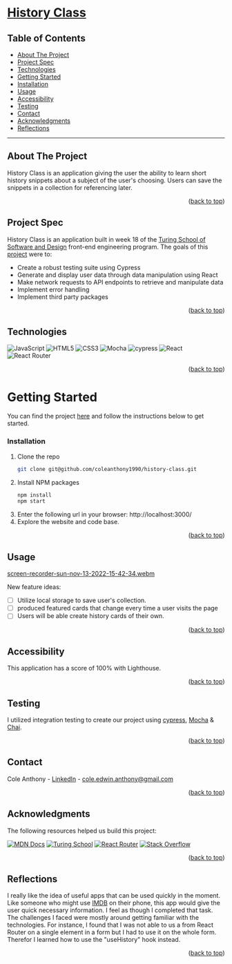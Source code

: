 <a name="readme-top"></a>

# [History Class](https://history-class-showcase.vercel.app/)

## Table of Contents
- [About The Project](#about-the-project)
- [Project Spec](#project-spec)
- [Technologies](#technologies)
- [Getting Started](#getting-started)
- [Installation](#installation)
- [Usage](#usage)
- [Accessibility](#accessibility)
- [Testing](#testing)
- [Contact](#contact)
- [Acknowledgments](#acknowledgments)
- [Reflections](#reflections)

---

## About The Project

History Class is an application giving the user the ability to learn short history snippets about a subject of the user's choosing. Users can save the snippets in a collection for referencing later.

<p align="right">(<a href="#readme-top">back to top</a>)</p>

## Project Spec
History Class is an application built in week 18 of the [Turing School of Software and Design](https://turing.edu/) front-end engineering program. The goals of this [project](https://frontend.turing.edu/projects/module-3/showcase.html) were to:

* Create a robust testing suite using Cypress
* Generate and display user data through data manipulation using React
* Make network requests to API endpoints to retrieve and manipulate data
* Implement error handling 
* Implement third party packages


<p align="right">(<a href="#readme-top">back to top</a>)</p>

## Technologies
![JavaScript](https://img.shields.io/badge/javascript-%23323330.svg?style=for-the-badge&logo=javascript&logoColor=%23F7DF1E)
![HTML5](https://img.shields.io/badge/html5-%23E34F26.svg?style=for-the-badge&logo=html5&logoColor=white)
![CSS3](https://img.shields.io/badge/css3-%231572B6.svg?style=for-the-badge&logo=css3&logoColor=white)
![Mocha](https://img.shields.io/badge/-mocha-%238D6748?style=for-the-badge&logo=mocha&logoColor=white)
![cypress](https://img.shields.io/badge/-cypress-%23E5E5E5?style=for-the-badge&logo=cypress&logoColor=058a5e)
![React](https://img.shields.io/badge/react-%2320232a.svg?style=for-the-badge&logo=react&logoColor=%2361DAFB)
![React Router](https://img.shields.io/badge/React_Router-CA4245?style=for-the-badge&logo=react-router&logoColor=white)

<p align="right">(<a href="#readme-top">back to top</a>)</p>

<!-- GETTING STARTED -->
# Getting Started
You can find the project [here](https://github.com/coleanthony1990/history-class.git) and follow the instructions below to get started.
  

### Installation
1. Clone the repo
   ```sh
   git clone git@github.com/coleanthony1990/history-class.git
   ```
2. Install NPM packages
   ```sh
   npm install
   npm start
   ``` 
5. Enter the following url in your browser: http://localhost:3000/
6. Explore the website and code base.

<p align="right">(<a href="#readme-top">back to top</a>)</p>

<!-- USAGE EXAMPLES -->
## Usage
[screen-recorder-sun-nov-13-2022-15-42-34.webm](https://user-images.githubusercontent.com/103971359/201548407-e329d8cf-6168-409a-848f-02fd92842143.webm)

New feature ideas: 
- [ ] Utilize local storage to save user's collection.
- [ ] produced featured cards that change every time a user visits the page
- [ ] Users will be able create history cards of their own.

<p align="right">(<a href="#readme-top">back to top</a>)</p>

## Accessibility
This application has a score of 100% with Lighthouse.

<p align="right">(<a href="#readme-top">back to top</a>)</p>

## Testing
I utilized integration testing to create our project using [cypress](https://www.cypress.io/), [Mocha](https://mochajs.org/) & [Chai](https://www.chaijs.com/).

<p align="right">(<a href="#readme-top">back to top</a>)</p>

<!-- CONTACT -->
## Contact

Cole Anthony - [LinkedIn](https://www.linkedin.com/in/cole-edwin-anthony/) - cole.edwin.anthony@gmail.com

<p align="right">(<a href="#readme-top">back to top</a>)</p>

<!-- ACKNOWLEDGMENTS -->
## Acknowledgments
The following resources helped us build this project:

[![MDN Docs][MDN-shield]][MDN]
[![Turing School](https://img.shields.io/badge/Turing_School-030303?style=for-the-badge)](https://turing.edu/)
[![React Router](https://img.shields.io/badge/React_Router-CA4245?style=for-the-badge&logo=react-router&logoColor=white)](https://v5.reactrouter.com/web/api/Hooks)
[![Stack Overflow](https://img.shields.io/badge/-Stackoverflow-FE7A16?style=for-the-badge&logo=stack-overflow&logoColor=white)](https://stackoverflow.com/)

<p align="right">(<a href="#readme-top">back to top</a>)</p>

## Reflections
I really like the idea of useful apps that can be used quickly in the moment. Like someone who might use [IMDB](https://www.imdb.com/) on their phone, this app would give the user quick necessary information. I feel as though I completed that task. The challenges I faced were mostly around getting familiar with the technologies. For instance, I found that I was not able to us a <Link> from React Router on a single element in a form but I had to use it on the whole form. Therefor I learned how to use the "useHistory" hook instead.

<p align="right">(<a href="#readme-top">back to top</a>)</p>

<!-- MARKDOWN LINKS & IMAGES -->
<!-- https://www.markdownguide.org/basic-syntax/#reference-style-links -->
[MDN-shield]: https://img.shields.io/badge/MDN_Web_Docs-black?style=for-the-badge&logo=mdnwebdocs&logoColor=white
[MDN]:https://developer.mozilla.org/en-US/
